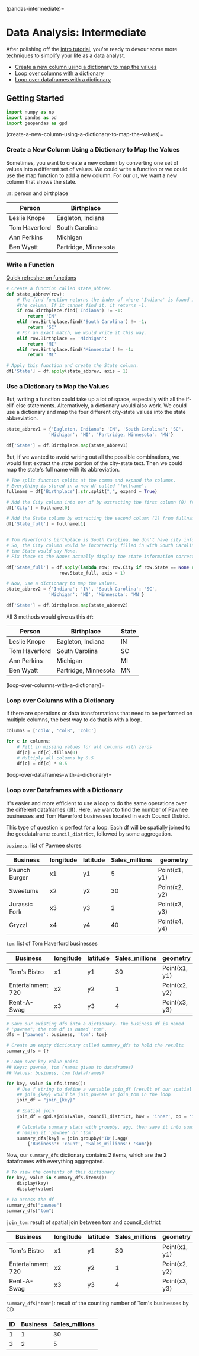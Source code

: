(pandas-intermediate)=

# Data Analysis: Intermediate

After polishing off the [intro tutorial](pandas-intro), you're ready to devour some more techniques to simplify your life as a data analyst.

- [Create a new column using a dictionary to map the values](#create-a-new-column-using-a-dictionary-to-map-the-values)
- [Loop over columns with a dictionary](#loop-over-columns-with-a-dictionary)
- [Loop over dataframes with a dictionary](#loop-over-dataframes-with-a-dictionary)

## Getting Started

```python
import numpy as np
import pandas as pd
import geopandas as gpd
```

(create-a-new-column-using-a-dictionary-to-map-the-values)=

### Create a New Column Using a Dictionary to Map the Values

Sometimes, you want to create a new column by converting one set of values into a different set of values. We could write a function or we could use the map function to add a new column. For our `df`, we want a new column that shows the state.

`df`: person and birthplace

| Person        | Birthplace           |
| ------------- | -------------------- |
| Leslie Knope  | Eagleton, Indiana    |
| Tom Haverford | South Carolina       |
| Ann Perkins   | Michigan             |
| Ben Wyatt     | Partridge, Minnesota |

### Write a Function

[Quick refresher on functions](pandas-intro)

```python
# Create a function called state_abbrev.
def state_abbrev(row):
    # The find function returns the index of where 'Indiana' is found in
    #the column. If it cannot find it, it returns -1.
    if row.Birthplace.find('Indiana') != -1:
        return 'IN'
    elif row.Birthplace.find('South Carolina') != -1:
        return 'SC'
    # For an exact match, we would write it this way.
    elif row.Birthplace == 'Michigan':
        return 'MI'
    elif row.Birthplace.find('Minnesota') != -1:
        return 'MI'

# Apply this function and create the State column.
df['State'] = df.apply(state_abbrev, axis = 1)
```

### Use a Dictionary to Map the Values

But, writing a function could take up a lot of space, especially with all the if-elif-else statements. Alternatively, a dictionary would also work. We could use a dictionary and map the four different city-state values into the state abbreviation.

```python
state_abbrev1 = {'Eagleton, Indiana': 'IN', 'South Carolina': 'SC',
                'Michigan': 'MI', 'Partridge, Minnesota': 'MN'}

df['State'] = df.Birthplace.map(state_abbrev1)
```

But, if we wanted to avoid writing out all the possible combinations, we would first extract the *state* portion of the city-state text. Then we could map the state's full name with its abbreviation.

```python
# The split function splits at the comma and expand the columns.
# Everything is stored in a new df called 'fullname'.
fullname = df['Birthplace'].str.split(",", expand = True)

# Add the City column into our df by extracting the first column (0) from fullname.
df['City'] = fullname[0]

# Add the State column by extracting the second column (1) from fullname.
df['State_full'] = fullname[1]


# Tom Haverford's birthplace is South Carolina. We don't have city information.
# So, the City column would be incorrectly filled in with South Carolina, and
# the State would say None.
# Fix these so the Nones actually display the state information correctly.

df['State_full'] = df.apply(lambda row: row.City if row.State == None else
                    row.State_full, axis = 1)

# Now, use a dictionary to map the values.
state_abbrev2 = {'Indiana': 'IN', 'South Carolina': 'SC',
                'Michigan': 'MI', 'Minnesota': 'MN'}

df['State'] = df.Birthplace.map(state_abbrev2)
```

All 3 methods would give us this `df`:

| Person        | Birthplace           | State |
| ------------- | -------------------- | ----- |
| Leslie Knope  | Eagleton, Indiana    | IN    |
| Tom Haverford | South Carolina       | SC    |
| Ann Perkins   | Michigan             | MI    |
| Ben Wyatt     | Partridge, Minnesota | MN    |

(loop-over-columns-with-a-dictionary)=

### Loop over Columns with a Dictionary

If there are operations or data transformations that need to be performed on multiple columns, the best way to do that is with a loop.

```python
columns = ['colA', 'colB', 'colC']

for c in columns:
    # Fill in missing values for all columns with zeros
    df[c] = df[c].fillna(0)
    # Multiply all columns by 0.5
    df[c] = df[c] * 0.5
```

(loop-over-dataframes-with-a-dictionary)=

### Loop over Dataframes with a Dictionary

It's easier and more efficient to use a loop to do the same operations over the different dataframes (df). Here, we want to find the number of Pawnee businesses and Tom Haverford businesses located in each Council District.

This type of question is perfect for a loop. Each df will be spatially joined to the geodataframe `council_district`, followed by some aggregation.

`business`: list of Pawnee stores

| Business      | longitude | latitude | Sales_millions | geometry      |
| ------------- | --------- | -------- | -------------- | ------------- |
| Paunch Burger | x1        | y1       | 5              | Point(x1, y1) |
| Sweetums      | x2        | y2       | 30             | Point(x2, y2) |
| Jurassic Fork | x3        | y3       | 2              | Point(x3, y3) |
| Gryzzl        | x4        | y4       | 40             | Point(x4, y4) |

`tom`: list of Tom Haverford businesses

| Business          | longitude | latitude | Sales_millions | geometry      |
| ----------------- | --------- | -------- | -------------- | ------------- |
| Tom's Bistro      | x1        | y1       | 30             | Point(x1, y1) |
| Entertainment 720 | x2        | y2       | 1              | Point(x2, y2) |
| Rent-A-Swag       | x3        | y3       | 4              | Point(x3, y3) |

```python
# Save our existing dfs into a dictionary. The business df is named
# 'pawnee"; the tom df is named 'tom'.
dfs = {'pawnee': business, 'tom': tom}

# Create an empty dictionary called summary_dfs to hold the results
summary_dfs = {}

# Loop over key-value pairs
## Keys: pawnee, tom (names given to dataframes)
## Values: business, tom (dataframes)

for key, value in dfs.items():
    # Use f string to define a variable join_df (result of our spatial join)
    ## join_{key} would be join_pawnee or join_tom in the loop
    join_df = "join_{key}"

    # Spatial join
    join_df = gpd.sjoin(value, council_district, how = 'inner', op = 'intersects')

    # Calculate summary stats with groupby, agg, then save it into summary_dfs,
    # naming it 'pawnee' or 'tom'.
    summary_dfs[key] = join.groupby('ID').agg(
        {'Business': 'count', 'Sales_millions': 'sum'})
```

Now, our `summary_dfs` dictionary contains 2 items, which are the 2 dataframes with everything aggregated.

```python
# To view the contents of this dictionary
for key, value in summary_dfs.items():
    display(key)
    display(value)

# To access the df
summary_dfs["pawnee"]
summary_dfs["tom"]
```

`join_tom`: result of spatial join between tom and council_district

| Business          | longitude | latitude | Sales_millions | geometry      | ID  |
| ----------------- | --------- | -------- | -------------- | ------------- | --- |
| Tom's Bistro      | x1        | y1       | 30             | Point(x1, y1) | 1   |
| Entertainment 720 | x2        | y2       | 1              | Point(x2, y2) | 3   |
| Rent-A-Swag       | x3        | y3       | 4              | Point(x3, y3) | 3   |

`summary_dfs["tom"]`: result of the counting number of Tom's businesses by CD

| ID  | Business | Sales_millions |
| --- | -------- | -------------- |
| 1   | 1        | 30             |
| 3   | 2        | 5              |

<br>
